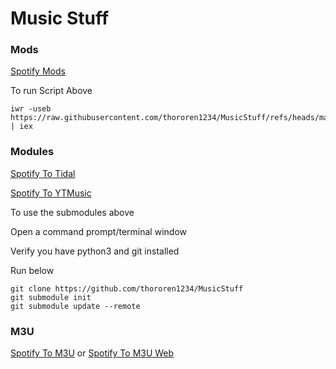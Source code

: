 # Music Stuff

### Mods

[Spotify Mods](https://github.com/thororen1234/MusicStuff/blob/main/spotify_mods)

To run Script Above

```
iwr -useb https://raw.githubusercontent.com/thororen1234/MusicStuff/refs/heads/main/spotify_mods/mods.ps1 | iex
```

### Modules

[Spotify To Tidal](https://github.com/spotify2tidal/spotify_to_tidal)

[Spotify To YTMusic](https://github.com/linsomniac/spotify_to_ytmusic)

To use the submodules above

Open a command prompt/terminal window

Verify you have python3 and git installed

Run below

```
git clone https://github.com/thororen1234/MusicStuff
git submodule init
git submodule update --remote
```

### M3U

[Spotify To M3U](https://github.com/TypNull/SpotifyToM3U) or [Spotify To M3U Web](https://lukasticky.gitlab.io/spotify-to-m3u)
